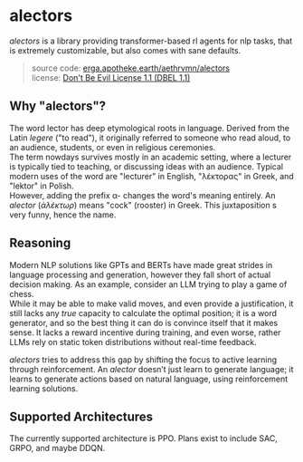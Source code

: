# alectors

*alectors* is a library providing transformer-based rl agents for nlp tasks, that is extremely customizable, but also comes with sane defaults.

>source code: [erga.apotheke.earth/aethrvmn/alectors](https://erga.apotheke.earth/apotheke/alectors)  
> license: [Don't Be Evil License 1.1 (DBEL 1.1)](https://apotheke.earth/license)  

## Why "alectors"?

The word lector has deep etymological roots in language. Derived from the Latin *legere* ("to read"), it originally referred to someone who read aloud, to an audience, students, or even in religious ceremonies.  
The term nowdays survives mostly in an academic setting, where a lecturer is typically tied to teaching, or discussing ideas with an audience. Typical modern uses of the word are "lecturer" in English, "λέκτορας" in Greek, and "lektor" in Polish.  
However, adding the prefix α- changes the word's meaning entirely. An *alector* (*ἀλέκτωρ*) means "cock" (rooster) in Greek. This juxtaposition s very funny, hence the name.

## Reasoning

Modern NLP solutions like GPTs and BERTs have made great strides in language processing and generation, however they fall short of actual decision making.
As an example, consider an LLM trying to play a game of chess.  
While it may be able to make valid moves, and even provide a justification, it still lacks any *true* capacity to calculate the optimal position; it is a word generator, and so the best thing it can do is convince itself that it makes sense.
It lacks a reward incentive during training, and even worse, rather LLMs rely on static token distributions without real-time feedback.

*alectors* tries to address this gap by shifting the focus to active learning through reinforcement. An *alector* doesn’t just learn to generate language; it learns to generate actions based on natural language, using reinforcement learning solutions. 

## Supported Architectures

The currently supported architecture is PPO. Plans exist to include SAC, GRPO, and maybe DDQN.
